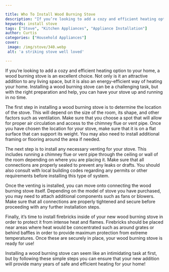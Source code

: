 ```yaml
---

title: Who To Install Wood Burning Stove
description: "If you’re looking to add a cozy and efficient heating option to your home, a wood burning stove is an excellent choice. Not only i...see more detail"
keywords: install stove
tags: ["Stove", "Kitchen Appliances", "Appliance Installation"]
author: Curtis
categories: ["Household Appliances"]
cover: 
 image: /img/stove/340.webp
 alt: 'a striking stove well loved'

---
```


If you’re looking to add a cozy and efficient heating option to your home, a wood burning stove is an excellent choice. Not only is it an attractive addition to any living space, but it is also an energy-efficient way of heating your home. Installing a wood burning stove can be a challenging task, but with the right preparation and help, you can have your stove up and running in no time. 

The first step in installing a wood burning stove is to determine the location of the stove. This will depend on the size of the room, its shape, and other factors such as ventilation. Make sure that you choose a spot that will allow for proper air circulation and access to the chimney flue or vent pipe. Once you have chosen the location for your stove, make sure that it is on a flat surface that can support its weight. You may also need to install additional framing or flooring around the area if needed. 

The next step is to install any necessary venting for your stove. This includes running a chimney flue or vent pipe through the ceiling or wall of the room depending on where you are placing it. Make sure that all connections are properly sealed to prevent any leaks or drafts. You should also consult with local building codes regarding any permits or other requirements before installing this type of system. 

Once the venting is installed, you can move onto connecting the wood burning stove itself. Depending on the model of stove you have purchased, you may need to attach additional components such as fans or blowers. Make sure that all connections are properly tightened and secure before proceeding with any further installation steps. 

Finally, it’s time to install firebricks inside of your new wood burning stove in order to protect it from intense heat and flames. Firebricks should be placed near areas where heat would be concentrated such as around grates or behind baffles in order to provide maximum protection from extreme temperatures. Once these are securely in place, your wood burning stove is ready for use! 

Installing a wood burning stove can seem like an intimidating task at first, but by following these simple steps you can ensure that your new addition will provide many years of safe and efficient heating for your home!
